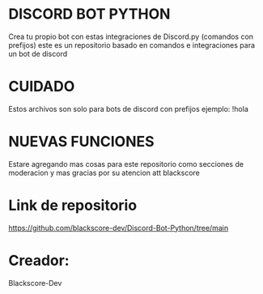 # DISCORD BOT PYTHON
Crea tu propio bot con estas integraciones de Discord.py (comandos con prefijos)
este es un repositorio basado en comandos e integraciones para un bot de discord

# CUIDADO 
Estos archivos son solo para bots de discord con prefijos
ejemplo: !hola

# NUEVAS FUNCIONES

Estare agregando mas cosas para este repositorio como secciones de moderacion y mas
gracias por su atencion att blackscore

# Link de repositorio 
https://github.com/blackscore-dev/Discord-Bot-Python/tree/main

# Creador:
Blackscore-Dev
